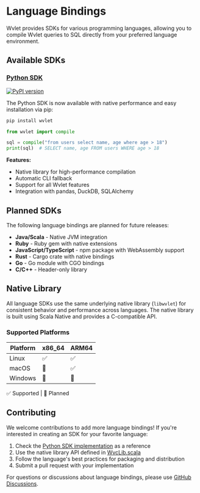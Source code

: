 
# Language Bindings

Wvlet provides SDKs for various programming languages, allowing you to compile Wvlet queries to SQL directly from your preferred language environment.

## Available SDKs

### [Python SDK](python.md) 
[![PyPI version](https://badge.fury.io/py/wvlet.svg)](https://pypi.org/project/wvlet/)

The Python SDK is now available with native performance and easy installation via pip:

```bash
pip install wvlet
```

```python
from wvlet import compile

sql = compile("from users select name, age where age > 18")
print(sql)  # SELECT name, age FROM users WHERE age > 18
```

**Features:**
- Native library for high-performance compilation
- Automatic CLI fallback
- Support for all Wvlet features
- Integration with pandas, DuckDB, SQLAlchemy

## Planned SDKs

The following language bindings are planned for future releases:

- **Java/Scala** - Native JVM integration
- **Ruby** - Ruby gem with native extensions
- **JavaScript/TypeScript** - npm package with WebAssembly support
- **Rust** - Cargo crate with native bindings
- **Go** - Go module with CGO bindings
- **C/C++** - Header-only library

## Native Library

All language SDKs use the same underlying native library (`libwvlet`) for consistent behavior and performance across languages. The native library is built using Scala Native and provides a C-compatible API.

### Supported Platforms

| Platform | x86_64 | ARM64 |
|----------|--------|-------|
| Linux    | ✅     | ✅    |
| macOS    | 🔄     | ✅    |
| Windows  | 🔄     | 🔄    |

✅ Supported | 🔄 Planned

## Contributing

We welcome contributions to add more language bindings! If you're interested in creating an SDK for your favorite language:

1. Check the [Python SDK implementation](https://github.com/wvlet/wvlet/tree/main/sdks/python) as a reference
2. Use the native library API defined in [WvcLib.scala](https://github.com/wvlet/wvlet/blob/main/wvc/src/main/scala/wvlet/lang/native/WvcLib.scala)
3. Follow the language's best practices for packaging and distribution
4. Submit a pull request with your implementation

For questions or discussions about language bindings, please use [GitHub Discussions](https://github.com/wvlet/wvlet/discussions).
